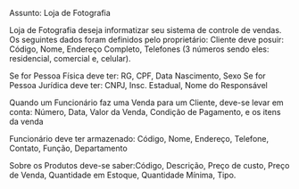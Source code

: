 Assunto: Loja de Fotografia

Loja de Fotografia deseja informatizar seu sistema de controle de vendas. Os seguintes dados foram definidos pelo proprietário:
Cliente deve posuir: Código, Nome, Endereço Completo, Telefones (3 números sendo eles: residencial, comercial e, celular).

Se for Pessoa Física deve ter: RG, CPF, Data Nascimento, Sexo
Se for Pessoa Jurídica deve ter: CNPJ, Insc. Estadual, Nome do Responsável

Quando um Funcionário faz uma Venda para um Cliente, deve-se levar em conta: Número, Data, Valor da Venda, Condição de Pagamento, e os itens da venda

Funcionário deve ter armazenado: Código, Nome, Endereço, Telefone, Contato, Função, Departamento

Sobre os Produtos deve-se saber:Código, Descrição, Preço de custo, Preço de Venda, Quantidade em Estoque, Quantidade Mínima, Tipo.
